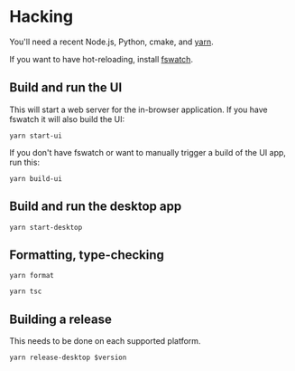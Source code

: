 # Hacking

You'll need a recent Node.js, Python, cmake, and
[yarn](https://yarnpkg.com/).

If you want to have hot-reloading, install
[fswatch](https://github.com/emcrisostomo/fswatch).

## Build and run the UI

This will start a web server for the in-browser application. If you
have fswatch it will also build the UI:

```
yarn start-ui
```

If you don't have fswatch or want to manually trigger a build of the UI app, run this:

```
yarn build-ui
```

## Build and run the desktop app

```
yarn start-desktop
```

## Formatting, type-checking

```
yarn format
```

```
yarn tsc
```

## Building a release

This needs to be done on each supported platform.

```
yarn release-desktop $version
```
